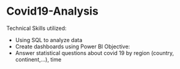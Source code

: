 # Covid19-Analysis
Technical Skills utilized:
- Using SQL to analyze data
- Create dashboards using Power BI
Objective:
- Answer statistical questions about covid 19 by region (country, continent,...), time
